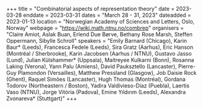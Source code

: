 +++
title = "Combinatorial aspects of representation theory"
date = 2023-03-28
enddate = 2023-03-31
dates = "March 28 - 31, 2023"
dateadded = 2023-01-13
location = "Norwegian Academy of Sciences and Letters, Oslo, Norway"
webpage = "https://wiki.math.ntnu.no/combrep"
organisers = "Claire Amiot, Aslak Buan, Erlend Due Børve, Bethany Rose Marsh, Steffen Oppermann, Sibylle Schroll"
speakers = "Emily Barnard (Chicago), Karin Baur* (Leeds), Francesca Fedele (Leeds), Sira Gratz (Aarhus), Eric Hanson (Montréal / Sherbrooke), Karin Jacobsen (Aarhus / NTNU), Gustavo Jasso (Lund), Julian Külshammer* (Uppsala), Maitreyee Kulkarni (Bonn), Rosanna Laking (Verona), Yann Palu (Amiens), David Pauksztello (Lancaster), Pierre-Guy Plamondon (Versailles), Matthew Pressland (Glasgow), Job Daisie Rock (Ghent), Raquel Simões (Lancaster), Hugh Thomas (Montréal), Gordana Todorov (Northeastern / Boston), Yadira Valdivieso-Díaz (Puebla), Laertis Vaso (NTNU), Jorge Vitória (Padova), Emine Yıldırım (Leeds), Alexandra Zvonareva* (Stuttgart)"
+++
